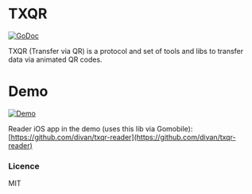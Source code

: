 # TXQR

[![GoDoc](https://godoc.org/github.com/divan/txqr?status.svg)](https://godoc.org/github.com/divan/txqr)

TXQR (Transfer via QR) is a protocol and set of tools and libs to transfer data via animated QR codes.

# Demo

[![Demo](https://img.youtube.com/vi/-MnegPaMkgE/0.jpg)](https://www.youtube.com/watch?v=-MnegPaMkgE)

Reader iOS app in the demo (uses this lib via Gomobile): [https://github.com/divan/txqr-reader](https://github.com/divan/txqr-reader)

### Licence

MIT
